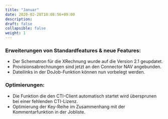 ```yaml
---
title: "Januar"
date: 2020-02-28T10:08:56+09:00
description: 
draft: false
collapsible: false
weight: 1
---
```

### Erweiterungen von Standardfeatures & neue Features:
- Der Schematron für die XRechnung wurde auf die Version 2.1 geupdatet.
- Provisionsabrechnungen sind jetzt an den Connector NAV angebunden. 
- Dateilinks in der DoJob-Funktion können nun vorbelegt werden.

### Optimierungen:

- Die Funktion die den CTI-Client automatisch startet wird übersprunen bei einer fehlenden CTI-Lizenz.
- Optimierung der Key-Reihe im Zusammenhang mit der Kommentarfunktion in der Jobliste.
